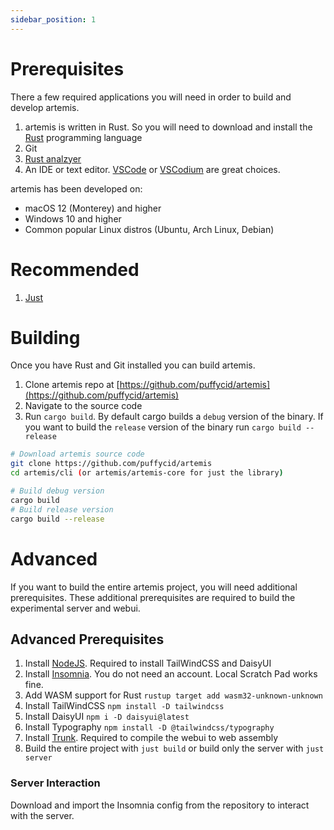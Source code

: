```yaml
---
sidebar_position: 1
---
```


# Prerequisites

There a few required applications you will need in order to build and develop
artemis.

1. artemis is written in Rust. So you will need to download and install the
   [Rust](https://www.rust-lang.org/) programming language
2. Git
3. [Rust analzyer](https://rust-analyzer.github.io/)
4. An IDE or text editor. [VSCode](https://code.visualstudio.com/) or
   [VSCodium](https://vscodium.com/) are great choices.

artemis has been developed on:

- macOS 12 (Monterey) and higher
- Windows 10 and higher
- Common popular Linux distros (Ubuntu, Arch Linux, Debian)

# Recommended

1. [Just](https://github.com/casey/just)

# Building

Once you have Rust and Git installed you can build artemis.

1. Clone artemis repo at
   [https://github.com/puffycid/artemis](https://github.com/puffycid/artemis)
2. Navigate to the source code
3. Run `cargo build`. By default cargo builds a `debug` version of the binary.
   If you want to build the `release` version of the binary run
   `cargo build --release`

```sh
# Download artemis source code
git clone https://github.com/puffycid/artemis
cd artemis/cli (or artemis/artemis-core for just the library)

# Build debug version
cargo build
# Build release version
cargo build --release
```

# Advanced

If you want to build the entire artemis project, you will need additional
prerequisites. These additional prerequisites are required to build the
experimental server and webui.

## Advanced Prerequisites

1. Install [NodeJS](https://nodejs.org/en). Required to install TailWindCSS and
   DaisyUI
2. Install [Insomnia](https://github.com/Kong/insomnia). You do not need an
   account. Local Scratch Pad works fine.
3. Add WASM support for Rust `rustup target add wasm32-unknown-unknown`
4. Install TailWindCSS `npm install -D tailwindcss`
5. Install DaisyUI `npm i -D daisyui@latest`
6. Install Typography `npm install -D @tailwindcss/typography`
7. Install [Trunk](https://trunkrs.dev/). Required to compile the webui to web
   assembly
8. Build the entire project with `just build` or build only the server with
   `just server`

### Server Interaction

Download and import the Insomnia config from the repository to interact with the
server.
